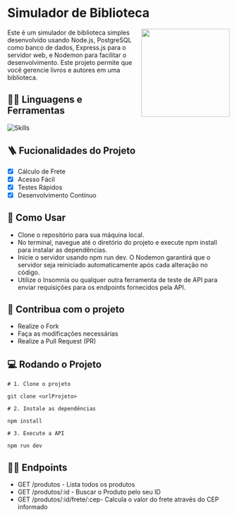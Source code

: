 #  Simulador de Biblioteca 

<img src="https://i.pinimg.com/originals/a6/0b/57/a60b57a41f975f1e509348e5a4b218bc.png" width="200px" align="right" >
  <p align="left">
Este é um simulador de biblioteca simples desenvolvido usando Node.js, PostgreSQL como banco de dados, Express.js para o servidor web, e Nodemon para facilitar o desenvolvimento. Este projeto permite que você gerencie livros e autores em uma biblioteca.
  </p>


## :man_mechanic: Linguagens e Ferramentas

![Skills](https://skillicons.dev/icons?i=nodejs,js,express,postgres)

## :ladder: Fucionalidades do Projeto

- [x] Cálculo de Frete
- [x] Acesso Fácil
- [x] Testes Rápidos
- [x] Desenvolvimento Contínuo

## :facepunch: Como Usar

- Clone o repositório para sua máquina local.
- No terminal, navegue até o diretório do projeto e execute npm install para instalar as dependências.
- Inicie o servidor usando npm run dev. O Nodemon garantirá que o servidor seja reiniciado automaticamente após cada alteração no código.
- Utilize o Insomnia ou qualquer outra ferramenta de teste de API para enviar requisições para os endpoints fornecidos pela API.

## :triangular_flag_on_post: Contribua com o projeto

- Realize o Fork
- Faça as modificações necessárias
- Realize a Pull Request (PR)

## :computer: Rodando o Projeto

```shell
# 1. Clone o projeto

git clone <urlProjeto>

# 2. Instale as dependências

npm install

# 3. Execute a API

npm run dev
```

## :sassy_man: Endpoints

- GET /produtos - Lista todos os produtos
- GET /produtos/:id - Buscar o Produto pelo seu ID
- GET /produtos/:id/frete/:cep- Calcula o valor do frete através do CEP informado

